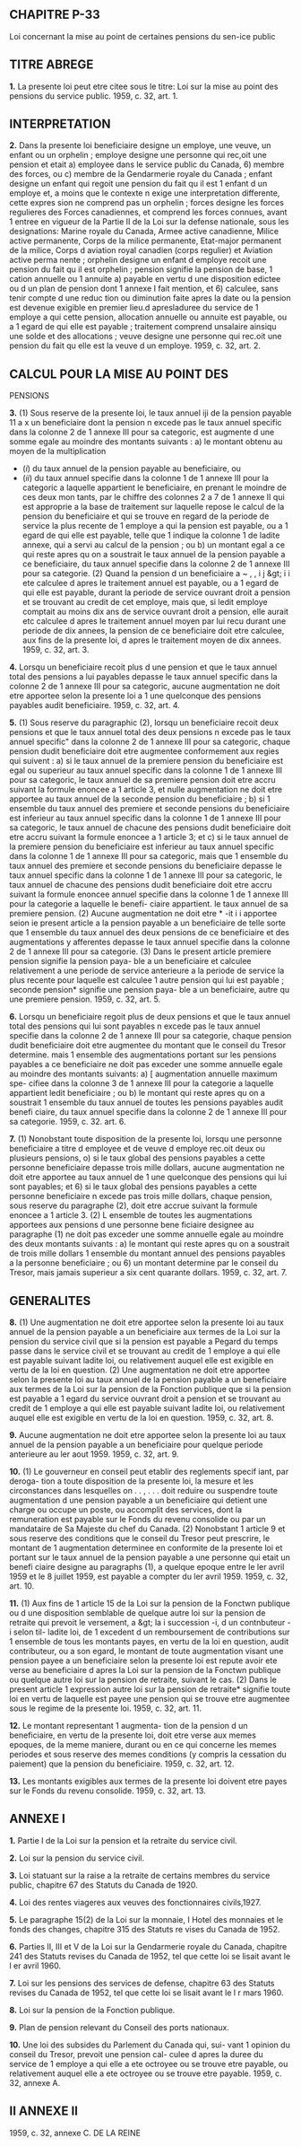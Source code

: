 
## CHAPITRE P-33
Loi concernant la mise au point de certaines
pensions du sen-ice public

## TITRE ABREGE

**1.** La presente loi peut etre citee sous le
titre: Loi sur la mise au point des pensions du
service public. 1959, c. 32, art. 1.

## INTERPRETATION

**2.** Dans la presente loi
beneficiaire designe un employe, une veuve,
un enfant ou un orphelin ;
employe designe une personne qui rec,oit
une pension et etait
a) employee dans le service public du
Canada,
6) membre des forces, ou
c) membre de la Gendarmerie royale du
Canada ;
enfant designe un enfant qui regoit une
pension du fait qu il est 1 enfant d un
employe et, a moins que le contexte n exige
une interpretation differente, cette expres
sion ne comprend pas un orphelin ;
forces designe les forces regulieres des
Forces canadiennes, et comprend les forces
connues, avant 1 entree en vigueur de la
Partie II de la Loi sur la defense nationale,
sous les designations: Marine royale du
Canada, Armee active canadienne, Milice
active permanente, Corps de la milice
permanente, Etat-major permanent de la
milice, Corps d aviation royal canadien
(corps regulier) et Aviation active perma
nente ;
orphelin designe un enfant d employe
recoit une pension du fait qu il est orphelin ;
pension signifie la pension de base, 1
cation annuelle ou 1 annuite
a) payable en vertu d une disposition
edictee ou d un plan de pension dont
1 annexe I fait mention, et
6) calculee, sans tenir compte d une reduc
tion ou diminution faite apres la date ou la
pension est devenue exigible en premier
lieu.d apresladuree du service de 1 employe
a qui cette pension, allocation annuelle ou
annuite est payable, ou a 1 egard de qui
elle est payable ;
traitement comprend unsalaire ainsiqu une
solde et des allocations ;
veuve designe une personne qui rec.oit une
pension du fait qu elle est la veuve d un
employe. 1959, c. 32, art. 2.

## CALCUL POUR LA MISE AU POINT DES
PENSIONS

**3.** (1) Sous reserve de la presente loi, le
taux annuel iji de la pension payable 11 a x un
beneficiaire dont la pension n excede pas le
taux annuel specific dans la colonne 2 de
1 annexe III pour sa categoric, est augmente
d une somme egale au moindre des montants
suivants :
a) le montant obtenu au moyen de la
multiplication
  * (_i_) du taux annuel de la pension payable
au beneficiaire, ou
  * (_ii_) du taux annuel specifie dans la
colonne 1 de 1 annexe III pour la categoric
a laquelle appartient le beneficiaire,
en prenant le moindre de ces deux mon
tants, par le chiffre des colonnes 2 a 7 de
1 annexe II qui est approprie a la base de
traitement sur laquelle repose le calcul de
la pension du beneficiaire et qui se trouve
en regard de la periode de service la plus
recente de 1 employe a qui la pension est
payable, ou a 1 egard de qui elle est payable,
telle que 1 indique la colonne 1 de ladite
annexe, qui a servi au calcul de la pension ;
ou
b) un montant egal a ce qui reste apres
qu on a soustrait le taux annuel de la
pension payable a ce beneficiaire, du taux
annuel specifie dans la colonne 2 de 1 annexe
III pour sa categorie.
(2) Quand la pension d un beneficiaire a
~
, , i j &amp;gt; i i
ete calculee d apres le traitement annuel
est payable, ou a 1 egard de qui elle est
payable, durant la periode de service ouvrant
droit a pension et se trouvant au credit de cet
employe, mais que, si ledit employe comptait
au moins dix ans de service ouvrant droit a
pension, elle aurait etc calculee d apres le
traitement annuel moyen par lui recu durant
une periode de dix annees, la pension de ce
beneficiaire doit etre calculee, aux fins de la
presente loi, d apres le traitement moyen de
dix annees. 1959, c. 32, art. 3.

**4.** Lorsqu un beneficiaire recoit plus d une
pension et que le taux annuel total des
pensions a lui payables depasse le taux annuel
specific dans la colonne 2 de 1 annexe III
pour sa categoric, aucune augmentation ne
doit etre apportee selon la presente loi a 1 une
quelconque des pensions payables audit
beneficiaire. 1959, c. 32, art. 4.

**5.** (1) Sous reserve du paragraphic (2),
lorsqu un beneficiaire recoit deux pensions et
que le taux annuel total des deux pensions
n excede pas le taux annuel specific" dans la
colonne 2 de 1 annexe III pour sa categoric,
chaque pension dudit beneficiaire doit etre
augmentee conformement aux regies qui
suivent :
a) si le taux annuel de la premiere pension
du beneficiaire est egal ou superieur au
taux annuel specific dans la colonne 1 de
1 annexe III pour sa categoric, le taux
annuel de sa premiere pension doit etre
accru suivant la formule enoncee a 1 article
3, et nulle augmentation ne doit etre
apportee au taux annuel de la seconde
pension du beneficiaire ;
b) si 1 ensemble du taux annuel des premiere
et seconde pensions du beneficiaire est
inferieur au taux annuel specific dans la
colonne 1 de 1 annexe III pour sa categoric,
le taux annuel de chacune des pensions
dudit beneficiaire doit etre accru suivant la
formule enoncee a 1 article 3; et
c) si le taux annuel de la premiere pension
du beneficiaire est inferieur au taux annuel
specific dans la colonne 1 de 1 annexe III
pour sa categoric, mais que 1 ensemble du
taux annuel des premiere et seconde
pensions du beneficiaire depasse le taux
annuel specific dans la colonne 1 de 1 annexe
III pour sa categoric, le taux annuel de
chacune des pensions dudit beneficiaire doit
etre accru suivant la formule enoncee
annuel specifie dans la colonne 1 de 1 annexe
III pour la categorie a laquelle le benefi-
ciaire appartient. le taux annuel de sa
premiere pension.
(2) Aucune augmentation ne doit etre
*
-it i i
apportee seion ie present article a la pension
payable a un beneficiaire de telle sorte que
1 ensemble du taux annuel des deux pensions
de ce beneficiaire et des augmentations y
afferentes depasse le taux annuel specifie
dans la colonne 2 de 1 annexe III pour sa
categorie.
(3) Dans le present article
premiere pension signifie la pension paya-
ble a un beneficiaire et calculee relativement
a une periode de service anterieure a la
periode de service la plus recente pour
laquelle est calculee 1 autre pension qui lui
est payable ;
seconde pension* signifie une pension paya-
ble a un beneficiaire, autre qu une premiere
pension. 1959, c. 32, art. 5.

**6.** Lorsqu un beneficiaire regoit plus de
deux pensions et que le taux annuel total des
pensions qui lui sont payables n excede pas le
taux annuel specifie dans la colonne 2 de
1 annexe III pour sa categorie, chaque pension
dudit beneficiaire doit etre augmentee du
montant que le conseil du Tresor determine.
mais 1 ensemble des augmentations portant
sur les pensions payables a ce beneficiaire ne
doit pas exceder une somme annuelle egale
au moindre des montants suivants:
a) [ augmentation annuelle maximum spe-
cifiee dans la colonne 3 de 1 annexe III
pour la categorie a laquelle appartient ledit
beneficiaire ; ou
b) le montant qui reste apres qu on a
soustrait 1 ensemble du taux annuel de
toutes les pensions payables audit benefi
ciaire, du taux annuel specifie dans la
colonne 2 de 1 annexe III pour sa categorie.
1959, c. 32. art. 6.

**7.** (1) Nonobstant toute disposition de la
presente loi, lorsqu une personne beneficiaire
a titre d employee et de veuve d employe
rec.oit deux ou plusieurs pensions,
o) si le taux global des pensions payables a
cette personne beneficiaire depasse trois
mille dollars, aucune augmentation ne doit
etre apportee au taux annuel de 1 une
quelconque des pensions qui lui sont
payables; et
6) si le taux global des pensions payables a
cette personne beneficiaire n excede pas
trois mille dollars, chaque pension, sous
reserve du paragraphe (2), doit etre accrue
suivant la formule enoncee a 1 article 3.
(2) L ensemble de toutes les augmentations
apportees aux pensions d une personne bene
ficiaire designee au paragraphe (1) ne doit
pas exceder une somme annuelle egale au
moindre des deux montants suivants :
a) le montant qui reste apres qu on a
soustrait de trois mille dollars 1 ensemble
du montant annuel des pensions payables
a la personne beneficiaire ; ou
6) un montant determine par le conseil du
Tresor, mais jamais superieur a six cent
quarante dollars. 1959, c. 32, art. 7.

## GENERALITES

**8.** (1) Une augmentation ne doit etre
apportee selon la presente loi au taux annuel
de la pension payable a un beneficiaire aux
termes de la Loi sur la pension du service civil
que si la pension est payable a Pegard du
temps passe dans le service civil et se trouvant
au credit de 1 employe a qui elle est payable
suivant ladite loi, ou relativement auquel elle
est exigible en vertu de la loi en question.
(2) Une augmentation ne doit etre apportee
selon la presente loi au taux annuel de la
pension payable a un beneficiaire aux termes
de la Loi sur la pension de la Fonction publique
que si la pension est payable a 1 egard du
service ouvrant droit a pension et se trouvant
au credit de 1 employe a qui elle est payable
suivant ladite loi, ou relativement auquel elle
est exigible en vertu de la loi en question.
1959, c. 32, art. 8.

**9.** Aucune augmentation ne doit etre
apportee selon la presente loi au taux annuel
de la pension payable a un beneficiaire pour
quelque periode anterieure au ler aout 1959.
1959, c. 32, art. 9.

**10.** (1) Le gouverneur en conseil peut
etablir des reglements specif iant, par deroga-
tion a toute disposition de la presente loi, la
mesure et les circonstances dans lesquelles on
. . , . . .
doit reduire ou suspendre toute augmentation
d une pension payable a un beneficiaire qui
detient une charge ou occupe un poste, ou
accomplit des services, dont la remuneration
est payable sur le Fonds du revenu consolide
ou par un mandataire de Sa Majeste du chef
du Canada.
(2) Nonobstant 1 article 9 et sous reserve des
conditions que le conseil du Tresor peut
prescrire, le montant de 1 augmentation
determinee en conformite de la presente loi
et portant sur le taux annuel de la pension
payable a une personne qui etait un benefi
ciaire designe au paragraphs (1), a quelque
epoque entre le ler avril 1959 et le 8 juillet
1959, est payable a compter du ler avril 1959.
1959, c. 32, art. 10.

**11.** (1) Aux fins de 1 article 15 de la Loi
sur la pension de la Fonctwn publique ou d une
disposition semblable de quelque autre loi sur
la pension de retraite qui prevoit le versement,
a &amp;gt; la i succession -i, d un contnbuteur -i selon til- ladite
loi, de 1 excedent d un remboursement de
contributions sur 1 ensemble de tous les
montants payes, en vertu de la loi en question,
audit contributeur, ou a son egard, le montant
de toute augmentation visant une pension
payee a un beneficiaire selon la presente loi
est repute avoir ete verse au beneficiaire
d apres la Loi sur la pension de la Fonctwn
publique ou quelque autre loi sur la pension
de retraite, suivant le cas.
(2) Dans le present article 1 expression
autre loi sur la pension de retraite* signifie
toute loi en vertu de laquelle est payee une
pension qui se trouve etre augmentee sous le
regime de la presente loi. 1959, c. 32, art. 11.

**12.** Le montant representant 1 augmenta-
tion de la pension d un beneficiaire, en vertu
de la presente loi, doit etre verse aux memes
epoques, de la meme maniere, durant ou en
ce qui concerne les memes periodes et sous
reserve des memes conditions (y compris la
cessation du paiement) que la pension du
beneficiaire. 1959, c. 32, art. 12.

**13.** Les montants exigibles aux termes de
la presente loi doivent etre payes sur le Fonds
du revenu consolide. 1959, c. 32, art. 13.

## ANNEXE I

**1.** Partie I de la Loi sur la pension et la retraite du service
civil.

**2.** Loi sur la pension du service civil.

**3.** Loi statuant sur la raise a la retraite de certains membres
du service public, chapitre 67 des Statuts du Canada de 1920.

**4.** Loi des rentes viageres aux veuves des fonctionnaires
civils,1927.

**5.** Le paragraphe 15(2) de la Loi sur la monnaie, I Hotel des
monnaies et le fonds des changes, chapitre 315 des Statuts re
vises du Canada de 1952.

**6.** Parties II, III et V de la Loi sur la Gendarmerie royale du
Canada, chapitre 241 des Statuts revises du Canada de 1952, tel
que cette loi se lisait avant le l er avril 1960.

**7.** Loi sur les pensions des services de defense, chapitre 63 des
Statuts revises du Canada de 1952, tel que cette loi se lisait
avant le l r mars 1960.

**8.** Loi sur la pension de la Fonction publique.

**9.** Plan de pension relevant du Conseil des ports nationaux.

**10.** Une loi des subsides du Parlement du Canada qui, sui-
vant 1 opinion du conseil du Tresor, prevoit une pension cal-
culee d apres la duree du service de 1 employe a qui elle a ete
octroyee ou se trouve etre payable, ou relativement auquel elle
a ete octroyee ou se trouve etre payable.
1959, c. 32, annexe A.

## II ANNEXE II
1959, c. 32, annexe C.
DE LA REINE
